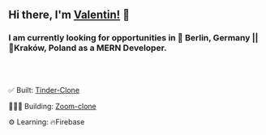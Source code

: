 ## Hi there, I'm [Valentin!](https://www.linkedin.com/in/valentinmull/) 👋

### I am currently looking for opportunities in 📍 Berlin, Germany || 📍Kraków, Poland as a MERN Developer.
<br />
<br />

✅ Built: [Tinder-Clone][Tinder-clone]  <br />

👨🏽‍💻 Building: [Zoom-clone][Zoom-clone] <br />

⚙️ Learning: 🔥Firebase <br />




  [Tinder-clone]: tinder-clone-c95b2.web.app/
  [Zoom-clone]: https://still-reef-70054.herokuapp.com/a853a9c2-0238-41e0-aa1b-5cc6d01de927
  [LinkedIn]: https://www.linkedin.com/in/valentinmull/
  
